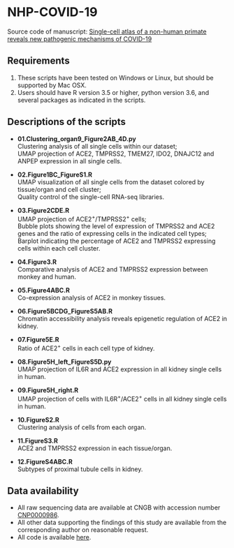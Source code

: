 # NHP-COVID-19
Source code of manuscript: [Single-cell atlas of a non-human primate reveals new pathogenic mechanisms of COVID-19](https://www.biorxiv.org/content/10.1101/2020.04.10.022103v2)


## Requirements  
1. These scripts have been tested on Windows or Linux, but should be supported by Mac OSX.  
2. Users should have R version 3.5 or higher, python version 3.6, and several packages as indicated in the scripts.


## Descriptions of the scripts  
+ **01.Clustering_organ9_Figure2AB_4D.py**  
   Clustering analysis of all single cells within our dataset;      
   UMAP projection of ACE2, TMPRSS2, TMEM27, IDO2, DNAJC12 and ANPEP expression in all single cells.
   
+ **02.Figure1BC_FigureS1.R**  
   UMAP visualization of all single cells from the dataset colored by tissue/organ and cell cluster;     
   Quality control of the single-cell RNA-seq libraries.  
   
+ **03.Figure2CDE.R**  
   UMAP projection of ACE2<sup>+</sup>/TMPRSS2<sup>+</sup> cells;      
   Bubble plots showing the level of expression of TMPRSS2 and ACE2 genes and the ratio of expressing cells in the indicated cell types;      
   Barplot indicating the percentage of ACE2 and TMPRSS2 expressing cells within each cell cluster.      
   
+ **04.Figure3.R**  
   Comparative analysis of ACE2 and TMPRSS2 expression between monkey and human.
   
+ **05.Figure4ABC.R**  
   Co-expression analysis of ACE2 in monkey tissues.
   
+ **06.Figure5BCDG_FigureS5AB.R**  
   Chromatin accessibility analysis reveals epigenetic regulation of ACE2 in kidney.
   
+ **07.Figure5E.R**  
   Ratio of ACE2<sup>+</sup> cells in each cell type of kidney.
   
+ **08.Figure5H_left_FigureS5D.py**  
   UMAP projection of IL6R and ACE2 expression in all kidney single cells in human.    
   
+ **09.Figure5H_right.R**  
   UMAP projection of cells with IL6R<sup>+</sup>/ACE2<sup>+</sup> cells in all kidney single cells in human. 
   
+ **10.FigureS2.R**  
   Clustering analysis of cells from each organ.
   
+ **11.FigureS3.R**  
   ACE2 and TMPRSS2 expression in each tissue/organ. 
   
+ **12.FigureS4ABC.R**           
   Subtypes of proximal tubule cells in kidney.  

## Data availability  
+ All raw sequencing data are available at CNGB with accession number [CNP0000986](https://db.cngb.org/cnsa/project/CNP0000986/public/).    
+ All other data supporting the findings of this study are available from the corresponding author on reasonable request.     
+ All code is available [here](https://github.com/brucepan10/NHP-COVID-19/tree/master/Figure_code).



